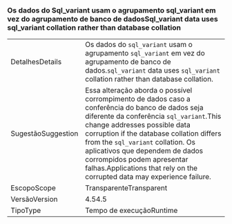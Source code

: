 ### <a name="sqlvariant-data-uses-sqlvariant-collation-rather-than-database-collation"></a><span data-ttu-id="2549e-101">Os dados do Sql_variant usam o agrupamento sql_variant em vez do agrupamento de banco de dados</span><span class="sxs-lookup"><span data-stu-id="2549e-101">Sql_variant data uses sql_variant collation rather than database collation</span></span>

|   |   |
|---|---|
|<span data-ttu-id="2549e-102">Detalhes</span><span class="sxs-lookup"><span data-stu-id="2549e-102">Details</span></span>|<span data-ttu-id="2549e-103">Os dados do <code>sql_variant</code> usam o agrupamento <code>sql_variant</code> em vez do agrupamento de banco de dados.</span><span class="sxs-lookup"><span data-stu-id="2549e-103"><code>sql_variant</code> data uses <code>sql_variant</code> collation rather than database collation.</span></span>|
|<span data-ttu-id="2549e-104">Sugestão</span><span class="sxs-lookup"><span data-stu-id="2549e-104">Suggestion</span></span>|<span data-ttu-id="2549e-105">Essa alteração aborda o possível corrompimento de dados caso a conferência do banco de dados seja diferente da conferência <code>sql_variant</code>.</span><span class="sxs-lookup"><span data-stu-id="2549e-105">This change addresses possible data corruption if the database collation differs from the <code>sql_variant</code> collation.</span></span> <span data-ttu-id="2549e-106">Os aplicativos que dependem de dados corrompidos podem apresentar falhas.</span><span class="sxs-lookup"><span data-stu-id="2549e-106">Applications that rely on the corrupted data may experience failure.</span></span>|
|<span data-ttu-id="2549e-107">Escopo</span><span class="sxs-lookup"><span data-stu-id="2549e-107">Scope</span></span>|<span data-ttu-id="2549e-108">Transparente</span><span class="sxs-lookup"><span data-stu-id="2549e-108">Transparent</span></span>|
|<span data-ttu-id="2549e-109">Versão</span><span class="sxs-lookup"><span data-stu-id="2549e-109">Version</span></span>|<span data-ttu-id="2549e-110">4.5</span><span class="sxs-lookup"><span data-stu-id="2549e-110">4.5</span></span>|
|<span data-ttu-id="2549e-111">Tipo</span><span class="sxs-lookup"><span data-stu-id="2549e-111">Type</span></span>|<span data-ttu-id="2549e-112">Tempo de execução</span><span class="sxs-lookup"><span data-stu-id="2549e-112">Runtime</span></span>|

